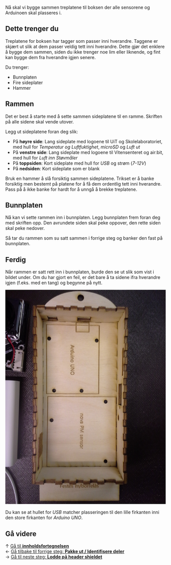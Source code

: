 Nå skal vi bygge sammen treplatene til boksen der alle sensorene og Arduinoen
skal plasseres i.

## Dette trenger du

Treplatene for boksen har tagger som passer inni hverandre. Taggene er skjært ut
slik at dem passer veldig tett inni hverandre. Dette gjør det enklere å bygge
dem sammen, siden du ikke trenger noe lim eller liknende, og fint kan bygge dem
fra hverandre igjen senere.

Du trenger:

* Bunnplaten
* Fire sideplater
* Hammer

## Rammen

Det er best å starte med å sette sammen sideplatene til en ramme. Skriften på
alle sidene skal vende utover.

Legg ut sideplatene foran deg slik:

* På **høyre side**: Lang sideplate med logoene til UiT og Skolelaboratoriet,
  med hull for *Temperatur og Luftfuktighet*, *microSD* og *Luft ut*
* På **venstre side**: Lang sideplate med logoene til Vitensenteret og air:bit,
  med hull for *Luft inn Støvmåler*
* På **toppsiden**: Kort sideplate med hull for *USB* og strøm (*7-12V*)
* På **nedsiden**: Kort sideplate som er blank

Bruk en hammer å slå forsiktig sammen sideplatene. Trikset er å banke forsiktig
men bestemt på platene for å få dem ordentlig tett inni hverandre. Pass på å
ikke banke for hardt for å unngå å brekke treplatene.

## Bunnplaten

Nå kan vi sette rammen inn i bunnplaten. Legg bunnplaten frem foran deg med
skriften opp. Den avrundete siden skal peke oppover, den rette siden skal peke
nedover.

Så tar du rammen som su satt sammen i forrige steg og banker den fast på
bunnplaten.

## Ferdig

Når rammen er satt rett inn i bunnplaten, burde den se ut slik som vist i bildet
under. Om du har gjort en feil, er det bare å ta sidene ifra hverandre igjen
(f.eks. med en tang) og begynne på nytt.

![Ferdig treboks][casing-img]

Du kan se at hullet for *USB* matcher plasseringen til den lille firkanten inni
den store firkanten for *Arduino UNO*.

## Gå videre

&uarr; [Gå til **innholdsfortegnelsen**][home]  
&larr; [Gå tilbake til forrige steg: **Pakke ut / Identifisere deler**][unboxing]  
&rarr; [Gå til neste steg: **Lodde på header shieldet**][shield]

[home]: Guide-Bygging-og-Lodding
[unboxing]: Pakke-ut-airbit-delene
[shield]: Lodde-header-shield

[casing-img]: airbit-casing-img.jpg
